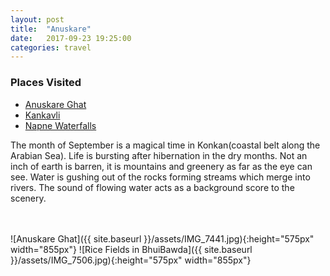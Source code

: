 ```yaml
---
layout: post
title:  "Anuskare"
date:   2017-09-23 19:25:00
categories: travel
---
```

<div class="post-sidebar">
    <h3>Places Visited</h3>
    <ul>
    <li><a href="https://goo.gl/maps/JHMMfRx7Zjp" target="_blank">Anuskare Ghat</a></li>
    <li><a href="http://amethystchennai.com" target="_blank">Kankavli</a></li>
    <li><a href="https://goo.gl/maps/yiWHVEqV6PT2" target="_blank">Napne Waterfalls</a></li>
    </ul>
</div>
The month of September is a magical time in Konkan(coastal belt along the Arabian Sea). Life is bursting after hibernation in the dry months. Not an inch of earth is barren, it is mountains and greenery as far as the eye can see.
Water is gushing out of the rocks forming streams which merge into rivers. The sound of flowing water acts as a background score to the scenery.

<br><br>
![Anuskare Ghat]({{ site.baseurl }}/assets/IMG_7441.jpg){:height="575px" width="855px"}
![Rice Fields in BhuiBawda]({{ site.baseurl }}/assets/IMG_7506.jpg){:height="575px" width="855px"}
<br>

<div id='map' style='width: 725px; height: 400px;'></div>

<script>
var mymap = L.map('map').setView([13.04538, 80.2589], 8);

L.tileLayer('https://api.tiles.mapbox.com/v4/{id}/{z}/{x}/{y}.png?access_token={accessToken}', {
    attribution: 'Map data &copy; <a href="http://openstreetmap.org">OpenStreetMap</a> contributors, <a href="http://creativecommons.org/licenses/by-sa/2.0/">CC-BY-SA</a>, Imagery © <a href="http://mapbox.com">Mapbox</a>',
    maxZoom: 18,
    id: 'mapbox.outdoors',
    accessToken: 'pk.eyJ1IjoiemFwYXRhIiwiYSI6ImNpejQ2NmZrbzA0a3MzM280Zm40MjNlamcifQ.F1fnWKHio8oHmzw59V6qgw'
}).addTo(mymap);

var marker = L.marker([13.04538, 80.2589]).addTo(mymap);
marker.bindPopup("Anuskare");
</script>